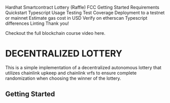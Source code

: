 Hardhat Smartcontract Lottery (Raffle) FCC
Getting Started
Requirements
Quickstart
Typescript
Usage
Testing
Test Coverage
Deployment to a testnet or mainnet
Estimate gas cost in USD
Verify on etherscan
Typescript differences
Linting
Thank you!

Checkout the full blockchain course video here.
# DECENTRALIZED LOTTERY

This is a simple implementation of a decentralized autonomous lottery that utilizes chainlink upkeep and chainlink vrfs to ensure complete randomization when choosing the winner of the lottery. 

## Getting Started